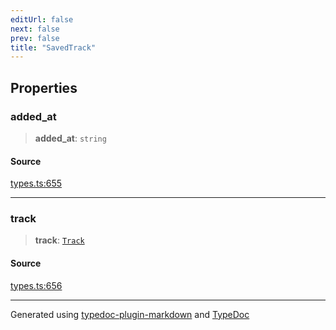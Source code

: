 ```yaml
---
editUrl: false
next: false
prev: false
title: "SavedTrack"
---
```


## Properties

### added\_at

> **added\_at**: `string`

#### Source

[types.ts:655](https://github.com/fostertheweb/spotify-web-sdk/blob/eb6b780/src/types.ts#L655)

***

### track

> **track**: [`Track`](/api/interfaces/track/)

#### Source

[types.ts:656](https://github.com/fostertheweb/spotify-web-sdk/blob/eb6b780/src/types.ts#L656)

***

Generated using [typedoc-plugin-markdown](https://www.npmjs.com/package/typedoc-plugin-markdown) and [TypeDoc](https://typedoc.org/)
